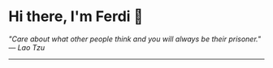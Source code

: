 <h1>Hi there, I'm Ferdi 👋</h1>

<p><em>
  "Care about what other people think and you will always be their prisoner." — Lao Tzu
</em></p>

---
